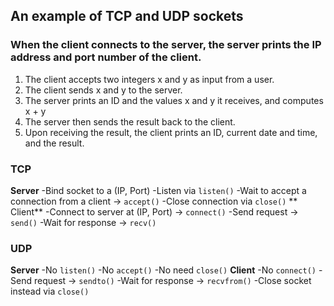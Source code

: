 ## An example of TCP and UDP sockets
### When the client connects to the server, the server prints the IP address and port number of the client. 
1. The client accepts two integers x and y as  input from a user. 
1. The client sends x and y to the server.
1. The server prints an ID and the values x and y  it receives, and computes x + y
1. The server then sends the result back to the client.
1. Upon receiving the result, the client prints an ID, current date and time, and the result.
### TCP
**Server**
  -Bind socket to a (IP, Port)
  -Listen via `listen()`
  -Wait to accept a connection from a client → `accept()`
  -Close connection via `close()` 
** Client**
  -Connect to server at (IP, Port) → `connect()`
  -Send request →  `send()`
  -Wait for response → `recv()`
### UDP
**Server**
  -No `listen()`
  -No `accept()`
  -No need `close()`
**Client**
  -No `connect()`
  -Send request →  `sendto()`
  -Wait for response → `recvfrom()`
  -Close socket instead via `close()` 
